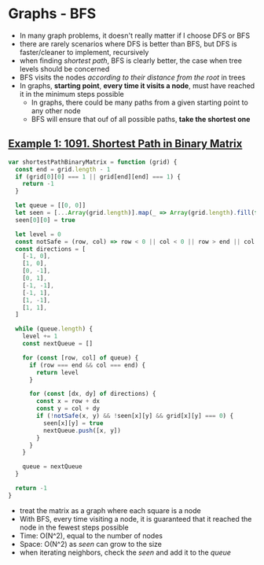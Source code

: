 # Graphs - BFS

- In many graph problems, it doesn't really matter if I choose DFS or BFS
- there are rarely scenarios where DFS is better than BFS, but DFS is faster/cleaner to implement, recursively
- when finding _shortest path_, BFS is clearly better, the case when tree levels should be concerned
- BFS visits the nodes _according to their distance from the root_ in trees
- In graphs, **starting point**, **every time it visits a node**, must have reached it in the minimum steps possible
  - In graphs, there could be many paths from a given starting point to any other node
  - BFS will ensure that ouf of all possible paths, **take the shortest one**

## [Example 1: 1091. Shortest Path in Binary Matrix](https://leetcode.com/problems/shortest-path-in-binary-matrix/)

```js
var shortestPathBinaryMatrix = function (grid) {
  const end = grid.length - 1
  if (grid[0][0] === 1 || grid[end][end] === 1) {
    return -1
  }

  let queue = [[0, 0]]
  let seen = [...Array(grid.length)].map(_ => Array(grid.length).fill(false))
  seen[0][0] = true

  let level = 0
  const notSafe = (row, col) => row < 0 || col < 0 || row > end || col > end
  const directions = [
    [-1, 0],
    [1, 0],
    [0, -1],
    [0, 1],
    [-1, -1],
    [-1, 1],
    [1, -1],
    [1, 1],
  ]

  while (queue.length) {
    level += 1
    const nextQueue = []

    for (const [row, col] of queue) {
      if (row === end && col === end) {
        return level
      }

      for (const [dx, dy] of directions) {
        const x = row + dx
        const y = col + dy
        if (!notSafe(x, y) && !seen[x][y] && grid[x][y] === 0) {
          seen[x][y] = true
          nextQueue.push([x, y])
        }
      }
    }

    queue = nextQueue
  }

  return -1
}
```

- treat the matrix as a graph where each square is a node
- With BFS, every time visiting a node, it is guaranteed that it reached the node in the fewest steps possible
- Time: O(N^2), equal to the number of nodes
- Space: O(N^2) as _seen_ can grow to the size
- when iterating neighbors, check the _seen_ and add it to the _queue_
